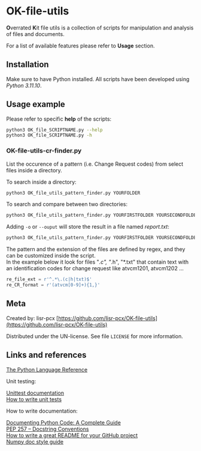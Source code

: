 # OK-file-utils

**O**verrated **K**it file utils is a collection of scripts for manipulation and analysis of files and documents.

For a list of available features please refer to **Usage** section.

## Installation

Make sure to have Python installed. All scripts have been developed using *Python 3.11.10*.

## Usage example

Please refer to specific **help** of the scripts:

```sh
python3 OK_file_SCRIPTNAME.py --help
python3 OK_file_SCRIPTNAME.py -h
```

### OK-file-utils-cr-finder.py

List the occurence of a pattern (i.e. Change Request codes) from select files inside a directory.  

To search inside a directory:

```sh
python3 OK_file_utils_pattern_finder.py YOURFOLDER
```

To search and compare between two directories:

```sh
python3 OK_file_utils_pattern_finder.py YOURFIRSTFOLDER YOURSECONDFOLDER
```

Adding `-o` or `--ouput` will store the result in a file named *report.txt*:

```sh
python3 OK_file_utils_pattern_finder.py YOURFIRSTFOLDER YOURSECONDFOLDER --output
```

The pattern and the extension of the files are defined by regex, and they can be customized inside the script.  
In the example below it look for files "*.c", "*.h", "*.txt" that contain text with an identification codes for change request like atvcm1201, atvcm1202 ...

```python
re_file_ext = r'^.*\.(c|h|txt)$'
re_CR_format = r'(atvcm[0-9]+){1,}'
```

## Meta

Created by: lisr-pcx [https://github.com/lisr-pcx/OK-file-utils](https://github.com/lisr-pcx/OK-file-utils)

Distributed under the UN-license. See file ``LICENSE`` for more information.

## Links and references

[The Python Language Reference](https://docs.python.org/3/reference/index.html)

Unit testing:

[Unittest documentation](https://docs.python.org/3/library/unittest.html)  
[How to write unit tests](https://www.freecodecamp.org/news/how-to-write-unit-tests-for-python-functions/)

How to write documentation:

[Documenting Python Code: A Complete Guide](https://realpython.com/documenting-python-code/)  
[PEP 257 – Docstring Conventions](https://peps.python.org/pep-0257/)  
[How to write a great README for your GitHub project](https://dbader.org/blog/write-a-great-readme-for-your-github-project)  
[Numpy doc style guide](https://numpydoc.readthedocs.io/en/latest/format.html)  
